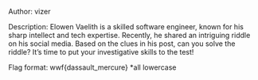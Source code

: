 Author: vizer

Description: Elowen Vaelith is a skilled software engineer, known for his sharp intellect and tech expertise. Recently, he shared an intriguing riddle on his social media. Based on the clues in his post, can you solve the riddle? It’s time to put your investigative skills to the test!

Flag format: wwf{dassault_mercure}
*all lowercase
